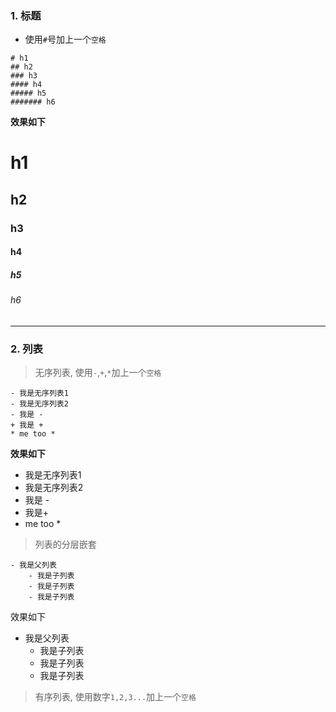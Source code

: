 ### 1. 标题

* 使用`#`号加上一个`空格`

```
# h1
## h2 
### h3
#### h4
##### h5 
####### h6
```

**效果如下**
  # h1

  ## h2

  ### h3

  #### h4

  ##### h5

  ###### h6

---

### 2. 列表

> 无序列表, 使用`-`,`+`,`*`加上一个`空格`

```
- 我是无序列表1
- 我是无序列表2
- 我是 -
+ 我是 +
* me too *
```

**效果如下**

* 我是无序列表1
* 我是无序列表2
* 我是 -
* 我是+
* me too \*

> 列表的分层嵌套

```
- 我是父列表
    - 我是子列表
    - 我是子列表
    - 我是子列表
```

效果如下

* 我是父列表
  * 我是子列表
  * 我是子列表
  * 我是子列表

> 有序列表, 使用数字`1,2,3...`加上一个`空格`



